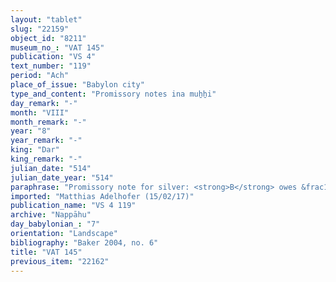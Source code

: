 ```yaml
---
layout: "tablet"
slug: "22159"
object_id: "8211"
museum_no_: "VAT 145"
publication: "VS 4"
text_number: "119"
period: "Ach"
place_of_issue: "Babylon city"
type_and_content: "Promissory notes ina muẖẖi"
day_remark: "-"
month: "VIII"
month_remark: "-"
year: "8"
year_remark: "-"
king: "Dar"
king_remark: "-"
julian_date: "514"
julian_date_year: "514"
paraphrase: "Promissory note for silver: <strong>B</strong> owes &frac12; mina of cut silver of 1/8 alloy to <strong><sup>f</sup>A</strong>. The debt will bear a monthly interest of 1 shekel per mina.<strong> B </strong>and his brothers originally owed the silver to <strong>C</strong>, their creditor. <strong>D</strong> paid <strong>C </strong>on their behalf (<em>ana muhhi&scaron;u u ana muhhi ahhē&scaron;u</em>). <strong><sup>f</sup>A </strong>in turn paid <strong>D</strong>. The house of <strong>B</strong>, bordering on that of Libluṭ/Ibnāya//As&ucirc;, and his possessions (<em>mimma&scaron;u gabbi</em>) are pledged.<br /> Three witnesses and the scribe (Ṭāb-ṣilli-Marduk//Rab-ban&ecirc;). According to the partly restored VAT1961+ <strong><sup>f</sup>A</strong> is the mother of <strong>B</strong> and his brothers.<br /> &nbsp;<br /> <strong><sup>f</sup></strong><strong>A </strong>= <sup>f</sup>&Scaron;idatu/Nab&ucirc;-bān-zēri//Nappāḫu; <strong>B </strong>= Bēl-&scaron;umu-i&scaron;kun/Nab&ucirc;-nādin-&scaron;umi//Gaḫul; <strong>C </strong>= Nab&ucirc;-tabni-uṣur/Balāṭu; <strong>D </strong>= Iddin-Nab&ucirc;/Nab&ucirc;-bān-zēri//Nappāḫu (brother of <strong><sup>f</sup>A</strong>)<br /> &nbsp;"
imported: "Matthias Adelhofer (15/02/17)"
publication_name: "VS 4 119"
archive: "Nappāhu"
day_babylonian_: "7"
orientation: "Landscape"
bibliography: "Baker 2004, no. 6"
title: "VAT 145"
previous_item: "22162"
---
```

